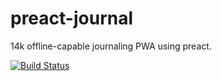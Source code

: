 # preact-journal

14k offline-capable journaling PWA using preact.

[![Build Status](https://travis-ci.org/jpodwys/preact-journal.svg?branch=master)](https://travis-ci.org/jpodwys/preact-journal)
